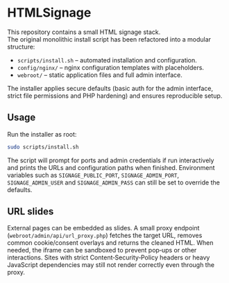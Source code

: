 # HTMLSignage

This repository contains a small HTML signage stack.  
The original monolithic install script has been refactored into a modular
structure:

- `scripts/install.sh` – automated installation and configuration.
- `config/nginx/` – nginx configuration templates with placeholders.
- `webroot/` – static application files and full admin interface.

The installer applies secure defaults (basic auth for the admin interface,
strict file permissions and PHP hardening) and ensures reproducible setup.

## Usage

Run the installer as root:

```bash
sudo scripts/install.sh
```

The script will prompt for ports and admin credentials if run interactively
and prints the URLs and configuration paths when finished.
Environment variables such as `SIGNAGE_PUBLIC_PORT`, `SIGNAGE_ADMIN_PORT`,
`SIGNAGE_ADMIN_USER` and `SIGNAGE_ADMIN_PASS` can still be set to override
the defaults.

## URL slides

External pages can be embedded as slides. A small proxy endpoint
(`webroot/admin/api/url_proxy.php`) fetches the target URL, removes common
cookie/consent overlays and returns the cleaned HTML. When needed, the
iframe can be sandboxed to prevent pop‑ups or other interactions. Sites with
strict Content‑Security‑Policy headers or heavy JavaScript dependencies may
still not render correctly even through the proxy.
